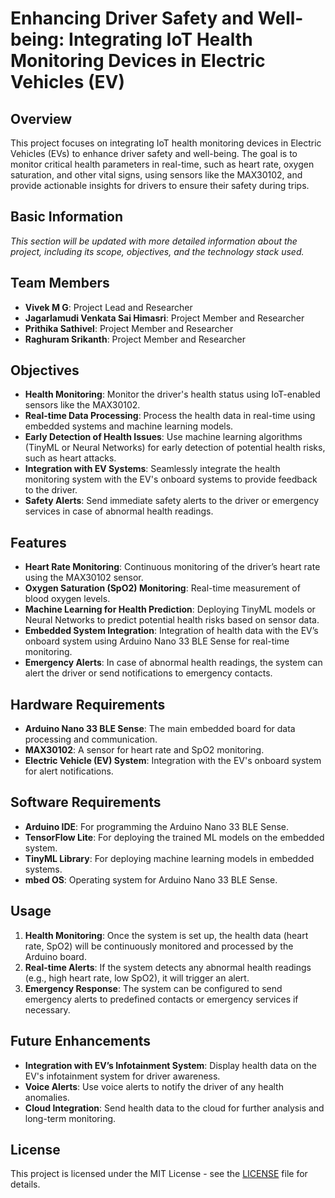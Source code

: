 # Enhancing Driver Safety and Well-being: Integrating IoT Health Monitoring Devices in Electric Vehicles (EV)

## Overview
This project focuses on integrating IoT health monitoring devices in Electric Vehicles (EVs) to enhance driver safety and well-being. The goal is to monitor critical health parameters in real-time, such as heart rate, oxygen saturation, and other vital signs, using sensors like the MAX30102, and provide actionable insights for drivers to ensure their safety during trips.

## Basic Information
*This section will be updated with more detailed information about the project, including its scope, objectives, and the technology stack used.*

## Team Members
- **Vivek M G**: Project Lead and Researcher
- **Jagarlamudi Venkata Sai Himasri**: Project Member and Researcher
- **Prithika Sathivel**: Project Member and Researcher
- **Raghuram Srikanth**: Project Member and Researcher

## Objectives
- **Health Monitoring**: Monitor the driver's health status using IoT-enabled sensors like the MAX30102.
- **Real-time Data Processing**: Process the health data in real-time using embedded systems and machine learning models.
- **Early Detection of Health Issues**: Use machine learning algorithms (TinyML or Neural Networks) for early detection of potential health risks, such as heart attacks.
- **Integration with EV Systems**: Seamlessly integrate the health monitoring system with the EV's onboard systems to provide feedback to the driver.
- **Safety Alerts**: Send immediate safety alerts to the driver or emergency services in case of abnormal health readings.

## Features
- **Heart Rate Monitoring**: Continuous monitoring of the driver’s heart rate using the MAX30102 sensor.
- **Oxygen Saturation (SpO2) Monitoring**: Real-time measurement of blood oxygen levels.
- **Machine Learning for Health Prediction**: Deploying TinyML models or Neural Networks to predict potential health risks based on sensor data.
- **Embedded System Integration**: Integration of health data with the EV’s onboard system using Arduino Nano 33 BLE Sense for real-time monitoring.
- **Emergency Alerts**: In case of abnormal health readings, the system can alert the driver or send notifications to emergency contacts.

## Hardware Requirements
- **Arduino Nano 33 BLE Sense**: The main embedded board for data processing and communication.
- **MAX30102**: A sensor for heart rate and SpO2 monitoring.
- **Electric Vehicle (EV) System**: Integration with the EV's onboard system for alert notifications.

## Software Requirements
- **Arduino IDE**: For programming the Arduino Nano 33 BLE Sense.
- **TensorFlow Lite**: For deploying the trained ML models on the embedded system.
- **TinyML Library**: For deploying machine learning models in embedded systems.
- **mbed OS**: Operating system for Arduino Nano 33 BLE Sense.

## Usage
1. **Health Monitoring**: Once the system is set up, the health data (heart rate, SpO2) will be continuously monitored and processed by the Arduino board.
2. **Real-time Alerts**: If the system detects any abnormal health readings (e.g., high heart rate, low SpO2), it will trigger an alert.
3. **Emergency Response**: The system can be configured to send emergency alerts to predefined contacts or emergency services if necessary.

## Future Enhancements
- **Integration with EV’s Infotainment System**: Display health data on the EV's infotainment system for driver awareness.
- **Voice Alerts**: Use voice alerts to notify the driver of any health anomalies.
- **Cloud Integration**: Send health data to the cloud for further analysis and long-term monitoring.

## License
This project is licensed under the MIT License - see the [LICENSE](LICENSE) file for details.
